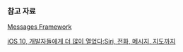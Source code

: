### 참고 자료

[Messages Framework](https://developer.apple.com/reference/messages)

[iOS 10, 개발자들에게 더 많이 열었다:Siri, 전화, 메시지, 지도까지](https://realm.io/kr/news/ios10-update/)